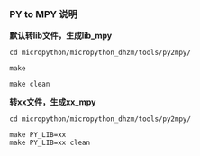 ### PY to MPY 说明

 **默认转lib文件，生成lib_mpy** 
```
cd micropython/micropython_dhzm/tools/py2mpy/

make

make clean
```
 **转xx文件，生成xx_mpy** 
```
cd micropython/micropython_dhzm/tools/py2mpy/

make PY_LIB=xx
make PY_LIB=xx clean
```